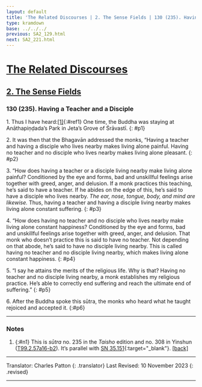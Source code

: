 ```yaml
---
layout: default
title: 'The Related Discourses | 2. The Sense Fields | 130 (235). Having a Teacher and a Disciple'
type: kramdown
base: ../../../
previous: SA2_129.html
next: SA2_221.html
---
```


# [The Related Discourses](../index.html)
## [2. The Sense Fields](index.html)
### 130 (235). Having a Teacher and a Disciple

1\. Thus I have heard:[\[1\]](#n1){:#ref1} One time, the Buddha was staying at Anāthapiṇḍada’s Park in Jeta’s Grove of Śrāvastī.
{: #p1}

2\. It was then that the Bhagavān addressed the monks, “Having a teacher and having a disciple who lives nearby makes living alone painful. Having no teacher and no disciple who lives nearby makes living alone pleasant.
{: #p2}

3\. “How does having a teacher or a disciple living nearby make living alone painful? Conditioned by the eye and forms, bad and unskillful feelings arise together with greed, anger, and delusion. If a monk practices this teaching, he’s said to have a teacher. If he abides on the edge of this, he’s said to have a disciple who lives nearby. <em>The ear, nose, tongue, body, and mind are likewise.</em> Thus, having a teacher and having a disciple living nearby makes living alone constant suffering.
{: #p3}

4\. “How does having no teacher and no disciple who lives nearby make living alone constant happiness? Conditioned by the eye and forms, bad and unskillful feelings arise together with greed, anger, and delusion. That monk who doesn’t practice this is said to have no teacher. Not depending on that abode, he’s said to have no disciple living nearby. This is called having no teacher and no disciple living nearby, which makes living alone constant happiness.
{: #p4}

5\. “I say he attains the merits of the religious life. Why is that? Having no teacher and no disciple living nearby, a monk establishes my religious practice. He’s able to correctly end suffering and reach the ultimate end of suffering.”
{: #p5}

6\. After the Buddha spoke this sūtra, the monks who heard what he taught rejoiced and accepted it.
{:#p6}

---

### Notes

1. {:#n1} This is <em>sūtra</em> no. 235 in the <cite>Taisho</cite> edition and no. 308 in Yinshun (<a href="https://cbetaonline.dila.edu.tw/zh/T02n0099_p0057a16" target="_blank">T99.2.57a16-b2</a>). It’s parallel with [SN 35.151](https://suttacentral.net/sn35.151){:target="_blank"}. [\[back\]](#ref1)

---

Translator: Charles Patton
{: .translator}
Last Revised: 10 November 2023
{: .revised}

---